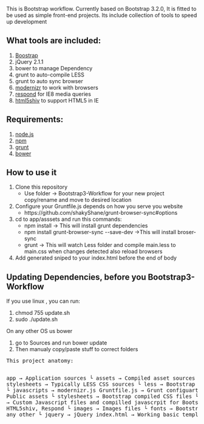 This is Bootstrap workflow. Currently based on Bootstrap 3.2.0, It is fitted to be used as simple front-end projects. Its include collection of tools to speed up development

<h2> What tools are included:</h2>
<ol>
    <li><a href="https://github.com/twbs/bootstrap">Boostrap</a></li>
    <li>jQuery 2.1.1</li>
    <li>bower to manage Dependency</li>
    <li>grunt to auto-compile LESS</li>
    <li>grunt to auto sync browser</li>
    <li><a href="http://modernizr.com/docs/">modernizr</a> to work with browsers</li>
    <li><a href="https://github.com/scottjehl/Respond">respond</a> for IE8 media queries</li>
    <li><a href="http://code.google.com/p/html5shiv/"> html5shiv</a> to support HTML5 in IE</li>
</ol>

<h2>Requirements: </h2>
<ol>
    <li><a href="http://nodejs.org/">node.js</a></li>
    <li><a href="https://www.npmjs.org/doc/README.html">npm</a></li>
    <li><a href="http://gruntjs.com/getting-started">grunt</a></li>
    <li><a href="https://github.com/bower/bower">bower</a></li>
</ol>

<h2>How to use it</h2> 
<ol>
    <li>Clone this repository
     <ul>
        <li>Use folder -> Bootstrap3-Workflow for your new project copy/rename and move to desired location</li>
     </ul>
    </li>
    <li>Configure your Gruntfile.js depends on how you serve you website
        <ul>
            <li>https://github.com/shakyShane/grunt-browser-sync#options</li>
        </ul>
    </li>
    <li>cd to app/asssets and run this commands:
        <ul>
        <li>npm install    → This will install grunt dependencies</li>
        <li>npm install grunt-browser-sync --save-dev →This will install broser-sync</li>
        <li>grunt          → This will watch Less folder and compile main.less to main.css when changes detected also reload browsers</li>
        </ul>
    </li>
    <li>Add generated sniped to your index.html before the end of body</li>

</ol>



<h2>Updating Dependencies, before you Bootstrap3-Workflow </h2>
<p>If you use linux , you can run: </p>
<ol>
    <li>chmod 755 update.sh</li>
    <li>sudo ./update.sh</li>
</ol>

<p>On any other OS us bower</p>
<ol>
    <li>go to Sources and run bower update</li>
    <li>Then manualy copy/paste stuff to correct folders  </li>
</ol>
<pre>
This project anatomy:

app                      → Application sources
 └ assets                → Compiled asset sources
    └ stylesheets        → Typically LESS CSS sources
    	└ less        	 → Bootstrap LESS sources
    └ javascripts        → modernizr.js 
  Gruntfile.js           → Grunt configuartion
public                   → Public assets
 └ stylesheets           → Bootstrap compiled CSS files
 └ javascripts           → Custom Javascript files and compilled javascrpit for Bootstrap, also HTML5shiv, Respond
 └ images                → Images files 
 └ fonts                 → Bootstrap fonts and any other
 └ jquery                → jQuery 
index.html               → Working basic template.
</pre>

